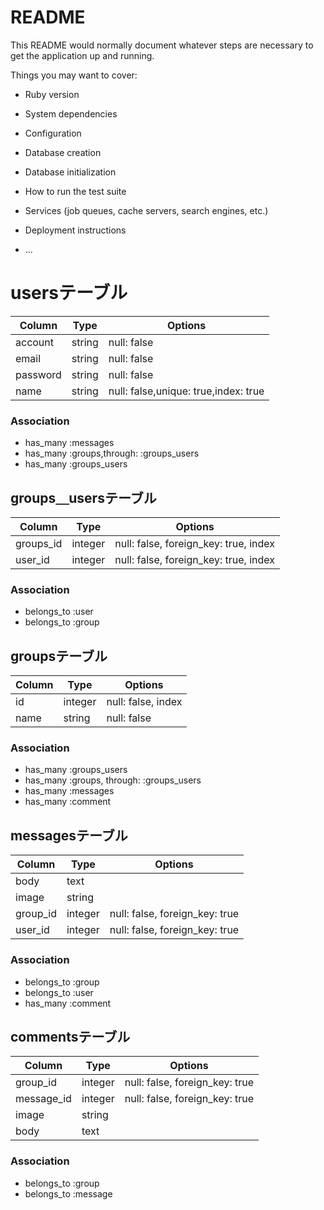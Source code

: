 # README

This README would normally document whatever steps are necessary to get the
application up and running.

Things you may want to cover:

* Ruby version

* System dependencies

* Configuration

* Database creation

* Database initialization

* How to run the test suite

* Services (job queues, cache servers, search engines, etc.)

* Deployment instructions

* ...

# usersテーブル
|Column|Type|Options|
|------|----|-------|
|account|string|null: false|
|email|string|null: false| 
|password|string|null: false| 
|name|string|null: false,unique: true,index: true| 

### Association
- has_many :messages
- has_many :groups,through: :groups_users
- has_many :groups_users

## groups＿usersテーブル
|Column|Type|Options|
|------|----|-------|
|groups_id|integer|null: false, foreign_key: true, index|
|user_id|integer|null: false, foreign_key: true, index|

### Association
- belongs_to :user
- belongs_to :group

## groupsテーブル

|Column|Type|Options|
|------|----|-------|
|id|integer|null: false, index|
|name|string|null: false|

### Association
- has_many :groups_users
- has_many :groups, through: :groups_users
- has_many :messages
- has_many :comment

## messagesテーブル

|Column|Type|Options|
|------|----|-------|
|body|text
|image|string
|group_id|integer|null: false, foreign_key: true|
|user_id|integer|null: false, foreign_key: true|

### Association
- belongs_to :group
- belongs_to :user
- has_many :comment

## commentsテーブル

|Column|Type|Options|
|------|----|-------|
|group_id|integer|null: false, foreign_key: true|
|message_id|integer|null: false, foreign_key: true|
|image|string
|body|text

### Association
- belongs_to :group
- belongs_to :message